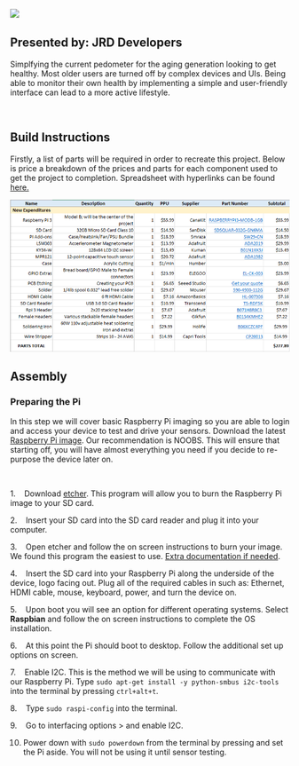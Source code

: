 ![](https://i.imgur.com/JnPIQFU.png)

Presented by: JRD Developers
----------------------------

Simplfying the current pedometer for the aging generation looking to get
healthy. Most older users are turned off by complex devices and UIs. Being able
to monitor their own health by implementing a simple and user-friendly interface
can lead to a more active lifestyle.

 

Build Instructions
------------------

Firstly, a list of parts will be required in order to recreate this project.
Below is price a breakdown of the prices and parts for each component used to
get the project to completion. Spreadsheet with hyperlinks can be found
[here.](https://github.com/YamiYukiSenpai/EZTracker/blob/master/Documentation/EZ_Parts_Budget.xlsx)

![](https://github.com/YamiYukiSenpai/EZTracker/blob/master/Documentation/Pictures/build1.png)

Assembly
--------

### Preparing the Pi

In this step we will cover basic Raspberry Pi imaging so you are able to login
and access your device to test and drive your sensors. Download the latest
[Raspberry Pi image](https://www.raspberrypi.org/downloads/). Our recommendation
is NOOBS. This will ensure that starting off, you will have almost everything
you need if you decide to re-purpose the device later on.

 

1.    Download [etcher](https://www.balena.io/etcher/). This program will allow
you to burn the Raspberry Pi image to your SD card.

2.    Insert your SD card into the SD card reader and plug it into your
computer.

3.    Open etcher and follow the on screen instructions to burn your image. We
found this program the easiest to use. [Extra documentation if
needed](https://www.raspberrypi.org/documentation/installation/installing-images/README.md).

4.    Insert the SD card into your Raspberry Pi along the underside of the
device, logo facing out. Plug all of the required cables in such as: Ethernet,
HDMI cable, mouse, keyboard, power, and turn the device on.

5.    Upon boot you will see an option for different operating systems. Select
**Raspbian** and follow the on screen instructions to complete the OS
installation.

6.    At this point the Pi should boot to desktop. Follow the additional set up
options on screen.

7.    Enable I2C. This is the method we will be using to communicate with our
Raspberry Pi. Type `sudo apt-get install -y python-smbus i2c-tools` into the
terminal by pressing `ctrl+alt+t`.

8.    Type `sudo raspi-config` into the terminal.

9.    Go to interfacing options \> and enable I2C.

10. Power down with `sudo powerdown` from the terminal by pressing and set the
Pi aside. You will not be using it until sensor testing.

 

 
